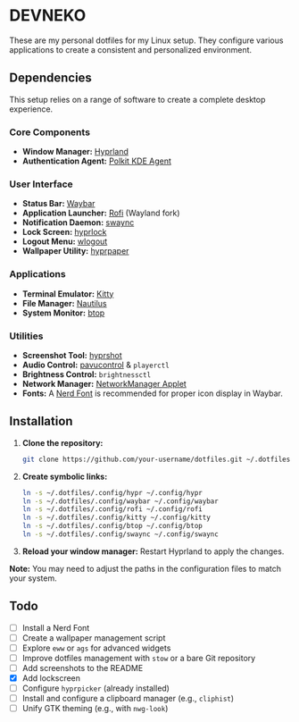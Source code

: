 # DEVNEKO

These are my personal dotfiles for my Linux setup. They configure various applications to create a consistent and personalized environment.

## Dependencies

This setup relies on a range of software to create a complete desktop experience.

### Core Components
*   **Window Manager:** [Hyprland](https://hyprland.org/)
*   **Authentication Agent:** [Polkit KDE Agent](https://archlinux.org/packages/extra/x86_64/polkit-kde-agent/)

### User Interface
*   **Status Bar:** [Waybar](https://github.com/Alexays/Waybar)
*   **Application Launcher:** [Rofi](https://github.com/davatorium/rofi) (Wayland fork)
*   **Notification Daemon:** [swaync](https://github.com/ErikReider/swaync)
*   **Lock Screen:** [hyprlock](https://wiki.hyprland.org/Ecosystem/hyprlock/)
*   **Logout Menu:** [wlogout](https://github.com/ArtsyMacaw/wlogout)
*   **Wallpaper Utility:** [hyprpaper](https://wiki.hyprland.org/Ecosystem/hyprpaper/)

### Applications
*   **Terminal Emulator:** [Kitty](https://sw.kovidgoyal.net/kitty/)
*   **File Manager:** [Nautilus](https://wiki.gnome.org/Apps/Files)
*   **System Monitor:** [btop](https://github.com/aristocratos/btop)

### Utilities
*   **Screenshot Tool:** [hyprshot](https://github.com/Gustash/hyprshot)
*   **Audio Control:** [pavucontrol](https://freedesktop.org/software/pulseaudio/pavucontrol/) & `playerctl`
*   **Brightness Control:** `brightnessctl`
*   **Network Manager:** [NetworkManager Applet](https://wiki.gnome.org/Projects/NetworkManager)
*   **Fonts:** A [Nerd Font](https://www.nerdfonts.com/) is recommended for proper icon display in Waybar.

## Installation

1.  **Clone the repository:**
    ```bash
    git clone https://github.com/your-username/dotfiles.git ~/.dotfiles
    ```
2.  **Create symbolic links:**
    ```bash
    ln -s ~/.dotfiles/.config/hypr ~/.config/hypr
    ln -s ~/.dotfiles/.config/waybar ~/.config/waybar
    ln -s ~/.dotfiles/.config/rofi ~/.config/rofi
    ln -s ~/.dotfiles/.config/kitty ~/.config/kitty
    ln -s ~/.dotfiles/.config/btop ~/.config/btop
    ln -s ~/.dotfiles/.config/swaync ~/.config/swaync
    ```
3.  **Reload your window manager:**
    Restart Hyprland to apply the changes.

**Note:** You may need to adjust the paths in the configuration files to match your system.

## Todo

- [ ] Install a Nerd Font
- [ ] Create a wallpaper management script
- [ ] Explore `eww` or `ags` for advanced widgets
- [ ] Improve dotfiles management with `stow` or a bare Git repository
- [ ] Add screenshots to the README
- [x] Add lockscreen
- [ ] Configure `hyprpicker` (already installed)
- [ ] Install and configure a clipboard manager (e.g., `cliphist`)
- [ ] Unify GTK theming (e.g., with `nwg-look`)
